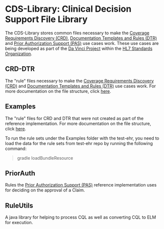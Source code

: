 # CDS-Library: Clinical Decision Support File Library

The CDS-Library stores common files necessary to make the [Coverage Requirements Discovery (CRD)](https://github.com/HL7-DaVinci/CRD), [Documentation Templates and Rules (DTR)](https://github.com/HL7-DaVinci/dtr) and [Prior Authorization Support (PAS)](https://github.com/HL7-DaVinci/prior-auth) use cases work. These use cases are being developed as part of the [Da Vinci Project](http://www.hl7.org/about/davinci/index.cfm?ref=common) within the [HL7 Standards Organization](http://www.hl7.org/).

## CRD-DTR

The "rule" files necessary to make the [Coverage Requirements Discovery (CRD)](https://github.com/HL7-DaVinci/CRD) and [Documentation Templates and Rules (DTR)](https://github.com/HL7-DaVinci/dtr) use cases work. For more documentation on the file structure, click [here](https://github.com/HL7-DaVinci/CDS-Library/CRD-DTR#file-layout]).

## Examples

The "rule" files for CRD and DTR that were not created as part of the reference implementation. For more documentation on the file structure, click [here](https://github.com/HL7-DaVinci/CDS-Library/CRD-DTR#file-layout]).

To run the rule sets under the Examples folder with the test-ehr, you need to load the data for the rule sets from test-ehr repo by running the following command:

> gradle loadBundleResource

## PriorAuth

Rules the [Prior Authorization Support (PAS)](https://github.com/HL7-DaVinci/prior-auth) reference implementation uses for deciding on the approval of a Claim.

## RuleUtils

A java library for helping to process CQL as well as converting CQL to ELM for execution.
